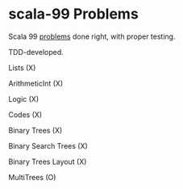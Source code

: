 # scala-99 Problems

Scala 99 [problems](http://aperiodic.net/phil/scala/s-99/) done right, with proper testing.

TDD-developed.

Lists (X)

ArithmeticInt (X)

Logic (X)

Codes (X)

Binary Trees (X)

Binary Search Trees (X)

Binary Trees Layout (X)

MultiTrees (O)

